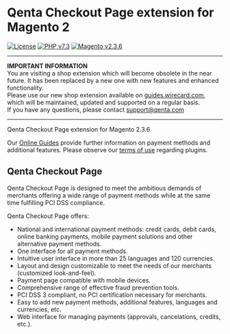 # Qenta Checkout Page extension for Magento 2

[![License](https://img.shields.io/badge/license-GPLv2-blue.svg)](https://raw.githubusercontent.com/qenta-cee/magento-qcp/master/LICENSE)
[![PHP v7.3](https://img.shields.io/badge/php-v7.3-yellow.svg)](http://www.php.net)
[![Magento v2.3.6](https://img.shields.io/badge/magento-v2.3.6-green.svg)](https://magento.com/)

----
**IMPORTANT INFORMATION**  
You are visiting a shop extension which will become obsolete in the near future. It has been replaced by a new one with new features and enhanced functionality.   
Please use our new shop extension available on [guides.wirecard.com](https://guides.wirecard.com), which will be maintained, updated and supported on a regular basis.  
If you have any questions, please contact support@qenta.com

----

Qenta Checkout Page extension for Magento 2.3.6

Our [Online Guides](https://guides.wirecard.com/) provide further information on payment methods and additional features. Please observe our [terms of use](https://guides.wirecard.com/shop_plugins:info#terms_of_use) regarding plugins.

## Qenta Checkout Page
Qenta Checkout Page is designed to meet the ambitious demands of merchants offering a wide range of payment methods while at the same time fulfilling PCI DSS compliance.

Qenta Checkout Page offers:
- National and international payment methods: credit cards, debit cards, online banking payments, mobile payment solutions and other alternative payment methods.
- One interface for all payment methods.
- Intuitive user interface in more than 25 languages and 120 currencies.
- Layout and design customizable to meet the needs of our merchants (customized look-and-feel).
- Payment page compatible with mobile devices.
- Comprehensive range of effective fraud prevention tools.
- PCI DSS 3 compliant, no PCI certification necessary for merchants.
- Easy to add new payment methods, additional features, languages and currencies, etc.
- Web interface for managing payments (approvals, cancelations, credits, etc.).
